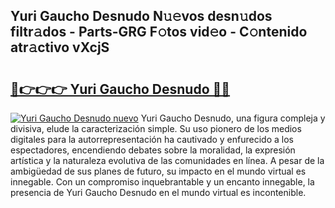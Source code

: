 ## Yuri Gaucho Desnudo N𝚞𝚎vos desn𝚞dos filtr𝚊dos - Parts-GRG F𝚘tos vid𝚎o - C𝚘ntenido atr𝚊ctivo vXcjS

# <h2><a href="http://mb8bia.tromn.icu/?c=Yuri+Gaucho+Desnudo">🔗👉👉👉 Yuri Gaucho Desnudo 🔗🔗</a></h2>

[![Yuri Gaucho Desnudo nuevo](https://i.imgur.com/pEAQMta.gif)](http://mb8bia.tromn.icu/?c=Yuri+Gaucho+Desnudo)
Yuri Gaucho Desnudo, una figura compleja y divisiva, elude la caracterización simple. Su uso pionero de los medios digitales para la autorrepresentación ha cautivado y enfurecido a los espectadores, encendiendo debates sobre la moralidad, la expresión artística y la naturaleza evolutiva de las comunidades en línea. A pesar de la ambigüedad de sus planes de futuro, su impacto en el mundo virtual es innegable. Con un compromiso inquebrantable y un encanto innegable, la presencia de Yuri Gaucho Desnudo en el mundo virtual es incontenible.
